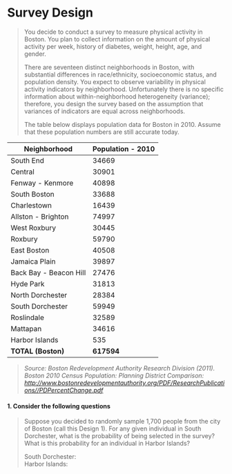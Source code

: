 # Survey Design #
> You decide to conduct a survey to measure physical activity in Boston. You plan to collect information on the amount of physical activity per week, history of diabetes, weight, height, age, and gender.  
>  
> There are seventeen distinct neighborhoods in Boston, with substantial differences in race/ethnicity, socioeconomic status, and population density. You expect to observe variability in physical activity indicators by neighborhood. Unfortunately there is no specific information about within-neighborhood heterogeneity (variance); therefore, you design the survey based on the assumption that variances of indicators are equal across neighborhoods.  
>  
>The table below displays population data for Boston in 2010. Assume that these population numbers are still accurate today.

Neighborhood            | Population - 2010
----------------------- | ------------------
 South End              | 34669
 Central                | 30901
 Fenway - Kenmore       | 40898
 South Boston           | 33688
 Charlestown            | 16439
 Allston - Brighton     | 74997
 West Roxbury           | 30445
 Roxbury                | 59790
 East Boston            | 40508
 Jamaica Plain          | 39897
 Back Bay - Beacon Hill | 27476
 Hyde Park              | 31813
 North Dorchester       | 28384
 South Dorchester       | 59949
 Roslindale             | 32589
 Mattapan               | 34616
 Harbor Islands         | 535
 **TOTAL (Boston)**     | **617594**

> *Source: Boston Redevelopment Authority Research Division (2011). Boston 2010 Census Population: Planning District Comparison: http://www.bostonredevelopmentauthority.org/PDF/ResearchPublications//PDPercentChange.pdf*

#### 1. Consider the following questions ####
> Suppose you decided to randomly sample 1,700 people from the city of Boston (call this Design 1). For any given individual in South Dorchester, what is the probability of being selected in the survey? What is this probability for an individual in Harbor Islands?  
>  
> South Dorchester:   
> Harbor Islands: 


